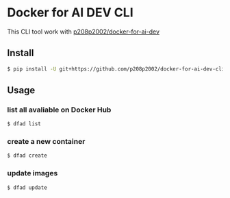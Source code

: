 # Docker for AI DEV CLI
This CLI tool work with [p208p2002/docker-for-ai-dev](https://github.com/p208p2002/docker-for-ai-dev)

## Install
```bash
$ pip install -U git+https://github.com/p208p2002/docker-for-ai-dev-cli
```

## Usage
### list all avaliable on Docker Hub
```bash
$ dfad list
```
### create a new container
```bash
$ dfad create
```
### update images
```bash
$ dfad update
```